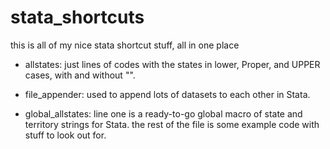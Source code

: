 # stata_shortcuts
this is all of my nice stata shortcut stuff, all in one place

- allstates:
just lines of codes with the states in lower, Proper, and UPPER cases, with and without "".

- file_appender:
used to append lots of datasets to each other in Stata.

- global_allstates:
line one is a ready-to-go global macro of state and territory strings for Stata.
the rest of the file is some example code with stuff to look out for.
